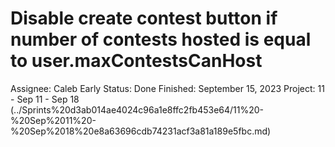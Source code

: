 # Disable create contest button if number of contests hosted is equal to user.maxContestsCanHost

Assignee: Caleb Early
Status: Done
Finished: September 15, 2023
Project: 11 - Sep 11 - Sep 18 (../Sprints%20d3ab014ae4024c96a1e8ffc2fb453e64/11%20-%20Sep%2011%20-%20Sep%2018%20e8a63696cdb74231acf3a81a189e5fbc.md)